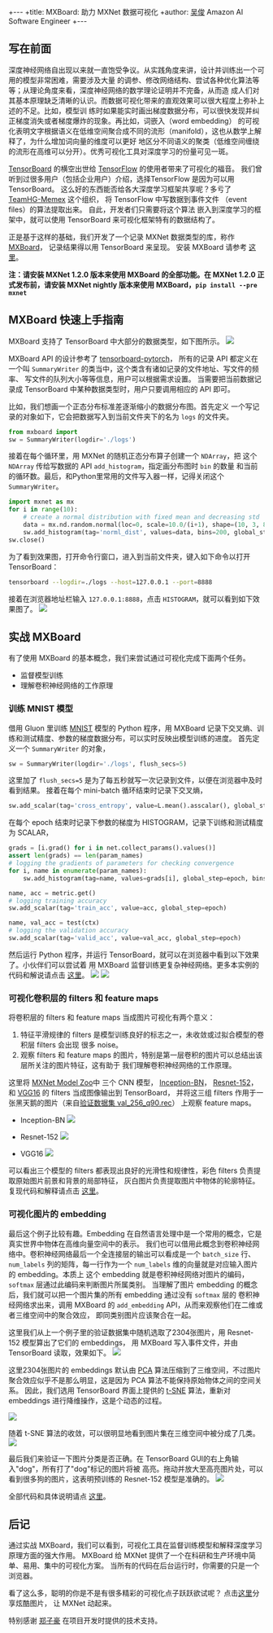+---
+title: MXBoard: 助力 MXNet 数据可视化
+author: <a href="https://github.com/reminisce">吴俊</a> Amazon AI Software Engineer
+---

## 写在前面
深度神经网络自出现以来就一直饱受争议。从实践角度来讲，设计并训练出一个可用的模型非常困难，需要涉及大量
的调参、修改网络结构、尝试各种优化算法等等；从理论角度来看，深度神经网络的数学理论证明并不完备，从而造
成人们对其基本原理缺乏清晰的认识。而数据可视化带来的直观效果可以很大程度上弥补上述的不足。比如，模型训
练时如果能实时画出梯度数据分布，可以很快发现并纠正梯度消失或者梯度爆炸的现象。再比如，词嵌入（word embedding）
的可视化表明文字根据语义在低维空间聚合成不同的流形（manifold），这也从数学上解释了，为什么增加词向量的维度可以更好
地区分不同语义的聚类（低维空间缠绕的流形在高维可以分开）。优秀可视化工具对深度学习的份量可见一斑。

[TensorBoard](https://www.tensorflow.org/programmers_guide/summaries_and_tensorboard)
的横空出世给 [TensorFlow](https://www.tensorflow.org/) 的使用者带来了可视化的福音。
我们曾听到过很多用户（包括企业用户）介绍，选择TensorFlow 是因为可以用 TensorBoard。
这么好的东西能否给各大深度学习框架共享呢？多亏了
[TeamHG-Memex](https://github.com/TeamHG-Memex/tensorboard_logger) 这个组织，
将 TensorFlow 中写数据到事件文件 （event files）的算法提取出来。
自此，开发者们只需要将这个算法
嵌入到深度学习的框架中，就可以使用 TensorBoard 来可视化框架特有的数据结构了。

正是基于这样的基础，我们开发了一个记录 MXNet 数据类型的库，称作
[MXBoard](https://github.com/awslabs/mxboard)，
记录结果得以用 TensorBoard 来呈现。
安装 MXBoard 请参考
[这里](https://github.com/awslabs/mxboard#installation)。

**注：请安装 MXNet 1.2.0 版本来使用 MXBoard 的全部功能。在 MXNet 1.2.0 正式发布前，请安装 MXNet nightly
版本来使用 MXBoard，`pip install --pre mxnet`**


## MXBoard 快速上手指南
MXBoard 支持了 TensorBoard 中大部分的数据类型，如下图所示。
![](https://github.com/dmlc/web-data/blob/master/mxnet/tensorboard/mxboard_cover.png)

MXBoard API 的设计参考了 [tensorboard-pytorch](https://github.com/lanpa/tensorboard-pytorch)，
所有的记录 API 都定义在一个叫 `SummaryWriter` 的类当中，这个类含有诸如记录的文件地址、写文件的频率、
写文件的队列大小等等信息，用户可以根据需求设置。
当需要把当前数据记录成 TensorBoard 中某种数据类型时，用户只要调用相应的 API 即可。

比如，我们想画一个正态分布标准差逐渐缩小的数据分布图。首先定义
一个写记录的对象如下，它会把数据写入到当前文件夹下的名为 `logs` 的文件夹。
```python
from mxboard import 
sw = SummaryWriter(logdir='./logs')
```
接着在每个循环里，用 MXNet 的随机正态分布算子创建一个 `NDArray`，把
这个 `NDArray` 传给写数据的 API `add_histogram`，指定画分布图时 `bin` 的数量
和当前的循环数。最后，和Python里常用的文件写入器一样，记得关闭这个 `SummaryWriter`。
```python
import mxnet as mx
for i in range(10):
    # create a normal distribution with fixed mean and decreasing std
    data = mx.nd.random.normal(loc=0, scale=10.0/(i+1), shape=(10, 3, 8, 8))
    sw.add_histogram(tag='norml_dist', values=data, bins=200, global_step=i)
sw.close()
```
为了看到效果图，打开命令行窗口，进入到当前文件夹，键入如下命令以打开 TensorBoard：
```bash
tensorboard --logdir=./logs --host=127.0.0.1 --port=8888
```
接着在浏览器地址栏输入 `127.0.0.1:8888`，点击 `HISTOGRAM`，就可以看到如下效果图了。
![](https://github.com/dmlc/web-data/blob/master/mxnet/tensorboard/doc/summary_histogram_norm.png)

## 实战 MXBoard
有了使用 MXBoard 的基本概念，我们来尝试通过可视化完成下面两个任务。
- 监督模型训练
- 理解卷积神经网络的工作原理

### 训练 MNIST 模型
借用 Gluon 里训练 [MNIST](https://github.com/apache/incubator-mxnet/blob/master/example/gluon/mnist.py)
模型的 Python 程序，用 MXBoard 记录下交叉熵、训练和测试精度、参数的梯度数据分布，可以实时反映出模型训练的进度。
首先定义一个 `SummaryWriter` 的对象，
```python
sw = SummaryWriter(logdir='./logs', flush_secs=5)
```
这里加了 `flush_secs=5` 是为了每五秒就写一次记录到文件，以便在浏览器中及时看到结果。
接着在每个 mini-batch 循环结束时记录下交叉熵，
```python
sw.add_scalar(tag='cross_entropy', value=L.mean().asscalar(), global_step=global_step)
```
在每个 epoch 结束时记录下参数的梯度为 HISTOGRAM，记录下训练和测试精度为 SCALAR，
```python
grads = [i.grad() for i in net.collect_params().values()]
assert len(grads) == len(param_names)
# logging the gradients of parameters for checking convergence
for i, name in enumerate(param_names):
    sw.add_histogram(tag=name, values=grads[i], global_step=epoch, bins=1000)

name, acc = metric.get()
# logging training accuracy
sw.add_scalar(tag='train_acc', value=acc, global_step=epoch)

name, val_acc = test(ctx)
# logging the validation accuracy
sw.add_scalar(tag='valid_acc', value=val_acc, global_step=epoch)
```
然后运行 Python 程序，并运行 TensorBoard，就可以在浏览器中看到以下效果了。小伙伴们可以尝试着
用 MXBoard 监督训练更复杂神经网络。更多本实例的代码和解说请点击
[这里](https://github.com/reminisce/mxboard-demo#monitoring-training-mnist-model)。
![](https://github.com/reminisce/mxboard-demo/blob/master/pic/mnist_params_histograms.png)
![](https://github.com/reminisce/mxboard-demo/blob/master/pic/mnist_loss_train_valid_curves.png)

### 可视化卷积层的 filters 和 feature maps
将卷积层的 filters 和 feature maps 当成图片可视化有两个意义：
1. 特征平滑规律的 filters 是模型训练良好的标志之一，未收敛或过拟合模型的卷积层 filters 会出现
很多 noise。
2. 观察 filters 和 feature maps 的图片，特别是第一层卷积的图片可以总结出该层所关注的图片特征，这有助于
我们理解卷积神经网络的工作原理。

这里将
[MXNet Model Zoo](https://mxnet.incubator.apache.org/model_zoo/index.html)中
三个 CNN 模型，
[Inception-BN](http://data.mxnet.io/models/imagenet/inception-bn/)，
[Resnet-152](http://data.mxnet.io/models/imagenet/resnet/152-layers/)，
和
[VGG16](http://data.mxnet.io/models/imagenet/vgg/)
的 filters 当成图像输出到 TensorBoard，
并将这三组 filters 作用于一张黑天鹅的图片（来自[验证数据集 val_256_q90.rec](http://data.mxnet.io/data)）
上观察 feature maps。

- Inception-BN
![](https://github.com/reminisce/mxboard-demo/blob/master/pic/inception_bn_conv_1_weight_output.png)

- Resnet-152
![](https://github.com/reminisce/mxboard-demo/blob/master/pic/resnet_152_conv0_weight_output.png)

- VGG16
![](https://github.com/reminisce/mxboard-demo/blob/master/pic/vgg16_conv1_1_weight_output.png)

可以看出三个模型的 filters 都表现出良好的光滑性和规律性，彩色 filters 负责提取原始图片前景和背景的局部特征，
灰白图片负责提取图片中物体的轮廓特征。
复现代码和解释请点击
[这里](https://github.com/reminisce/mxboard-demo#visualizing-filters-of-convnets)。

### 可视化图片的 embedding
最后这个例子比较有趣。Embedding 在自然语言处理中是一个常用的概念，它是真实世界中物体在高维向量空间中的表示。
我们也可以借用此概念到卷积神经网络中。卷积神经网络最后一个全连接层的输出可以看成是一个 `batch_size` 行、
`num_labels` 列的矩阵，每一行作为一个 `num_labels` 维的向量就是对应输入图片的 embedding。本质上
这个 embedding 就是卷积神经网络对图片的编码，`softmax` 层通过此编码来判断图片所属类别。
当理解了图片 embedding 的概念后，我们就可以把一个图片集的所有 embedding 通过没有 `softmax` 层的
卷积神经网络求出来，调用 MXBoard 的 `add_embedding` API，从而来观察他们在二维或者三维空间中的聚合效应，
即同类别图片应该聚合在一起。

这里我们从上一个例子里的验证数据集中随机选取了2304张图片，用 Resnet-152 模型算出了它们的 embeddings，
用 MXBoard 写入事件文件，并由 TensorBoard 读取，效果如下。
![](https://github.com/reminisce/mxboard-demo/blob/master/pic/embedding_motion.gif)

这里2304张图片的 embeddings 默认由
[PCA](https://en.wikipedia.org/wiki/Principal_component_analysis)
算法压缩到了三维空间，不过图片聚合效应似乎不是那么明显，这是因为 PCA 算法不能保持原始物体之间的空间关系。
因此，我们选用 TensorBoard 界面上提供的
[t-SNE](https://lvdmaaten.github.io/tsne/)
算法，重新对 embeddings 进行降维操作，这是个动态的过程。

![](https://github.com/reminisce/mxboard-demo/raw/master/pic/embedding_t_sne_motion.gif)

随着 t-SNE 算法的收敛，可以很明显地看到图片集在三维空间中被分成了几类。
![](https://github.com/reminisce/mxboard-demo/blob/master/pic/imagenet_resnet_152_embedding.png)

最后我们来验证一下图片分类是否正确。在 TensorBoard GUI的右上角输入"dog"，所有打了"dog"标记的图片将被
高亮。拖动并放大至高亮图片处，可以看到很多狗的图片，这表明预训练的 Resnet-152 模型是准确的。
![](https://github.com/reminisce/mxboard-demo/blob/master/pic/imagenet_resnet_152_dog_cluster.gif)

全部代码和具体说明请点
[这里](https://github.com/reminisce/mxboard-demo#visualizing-convnet-codes-as-embeddings)。

## 后记
通过实战 MXBoard，我们可以看到，可视化工具在监督训练模型和解释深度学习原理方面的强大作用。
MXBoard 给 MXNet 提供了一个在科研和生产环境中简单、易用、集中的可视化方案。
当所有的代码在后台运行时，你需要的只是一个浏览器。

看了这么多，聪明的你是不是有很多精彩的可视化点子跃跃欲试呢？
点击[这里](https://discuss.gluon.ai/)分享炫酷图片，
让 MXNet 动起来。

特别感谢
[郑子豪](https://github.com/zihaolucky)
在项目开发时提供的技术支持。